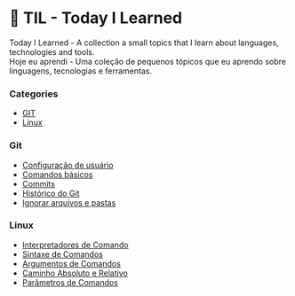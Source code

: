 # 📝 TIL - Today I Learned
Today I Learned - A collection a small topics that I learn about languages, technologies and tools.<br>
Hoje eu aprendi - Uma coleção de pequenos tópicos que eu aprendo sobre linguagens, tecnologias e ferramentas.

### Categories
- [GIT](git)
- [Linux](linux)

### Git
- [Configuração de usuário](git/configurar-usuário.md)
- [Comandos básicos](git/comandos-basicos.md)
- [Commits](git/commit.md)
- [Histórico do Git](git/historico.md)
- [Ignorar arquivos e pastas](git/ignorar-arquivos.md)

### Linux
- [Interpretadores de Comando](linux/interpretadores-de-comando.md)
- [Sintaxe de Comandos](linux/sintaxe-dos-comandos.md)
- [Argumentos de Comandos](linux/argumentos.md)
- [Caminho Absoluto e Relativo](linux/caminho-path.md)
- [Parâmetros de Comandos](linux/parametros.md)

